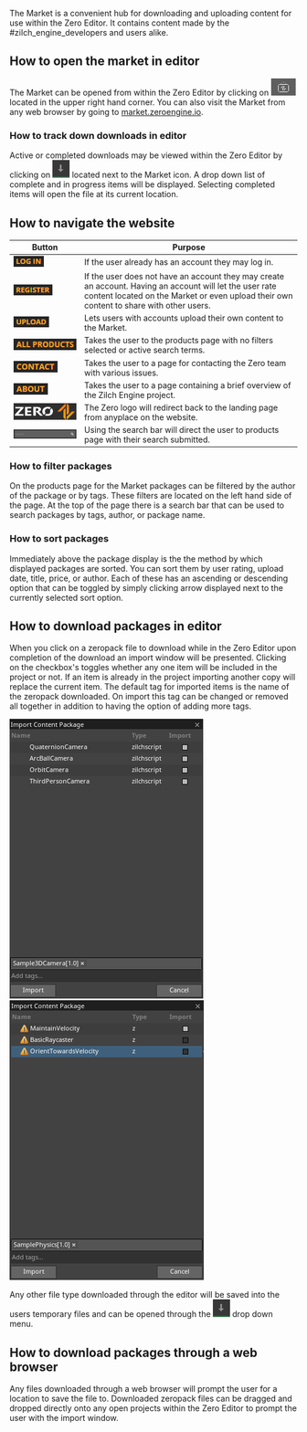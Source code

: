 The Market is a convenient hub for downloading and uploading content for use within the Zero Editor. It contains content made by the #zilch_engine_developers and users alike.

 ## How to open the market in editor
The Market can be opened from within the Zero Editor by clicking on ![MarketIcon](https://raw.githubusercontent.com/ZilchEngine/ZilchFiles/master/doc_files/47507.png) located in the upper right hand corner. You can also visit the Market from any web browser by going to [market.zeroengine.io](https://market.zeroengine.io ).

 ### How to track down downloads in editor
Active or completed downloads may be viewed within the Zero Editor by clicking on ![DownloadIcon](https://raw.githubusercontent.com/ZilchEngine/ZilchFiles/master/doc_files/47509.png) located next to the Market icon. A drop down list of complete and in progress items will be displayed. Selecting completed items will open the file at its current location.

 ## How to navigate the website


|  Button | Purpose |
|------------|------------|
| ![login](https://raw.githubusercontent.com/ZilchEngine/ZilchFiles/master/doc_files/47840.png) | If the user already has an account they may log in. |
| ![register](https://raw.githubusercontent.com/ZilchEngine/ZilchFiles/master/doc_files/47842.png) | If the user does not have an account they may create an account. Having an account will let the user rate content located on the Market or even upload their own content to share with other users. |
| ![upload](https://raw.githubusercontent.com/ZilchEngine/ZilchFiles/master/doc_files/47844.png) | Lets users with accounts upload their own content to the Market. |
| ![allProducts](https://raw.githubusercontent.com/ZilchEngine/ZilchFiles/master/doc_files/47846.png) | Takes the user to the products page with no filters selected or active search terms. |
| ![contact](https://raw.githubusercontent.com/ZilchEngine/ZilchFiles/master/doc_files/47850.png) | Takes the user to a page for contacting the Zero team with various issues. |
| ![about](https://raw.githubusercontent.com/ZilchEngine/ZilchFiles/master/doc_files/47852.png) | Takes the user to a page containing a brief overview of the Zilch Engine project. |
| ![logo](https://raw.githubusercontent.com/ZilchEngine/ZilchFiles/master/doc_files/47854.png) | The Zero logo will redirect back to the landing page from anyplace on the website. |
| ![search](https://raw.githubusercontent.com/ZilchEngine/ZilchFiles/master/doc_files/47856.png) | Using the search bar will direct the user to products page with their search submitted. |

 ### How to filter packages
On the products page for the Market packages can be filtered by the author of the package or by tags. These filters are located on the left hand side of the page. At the top of the page there is a search bar that can be used to search packages by tags, author, or package name.

 ### How to sort packages
Immediately above the package display is the the method by which displayed packages are sorted. You can sort them by user rating, upload date, title, price, or author. Each of these has an ascending or descending option that can be toggled by simply clicking arrow displayed next to the currently selected sort option.

 ## How to download packages in editor
When you click on a zeropack file to download while in the Zero Editor upon completion of the download an import window will be presented. Clicking on the checkbox's toggles whether any one item will be included in the project or not. If an item is already in the project importing another copy will replace the current item. The default tag for imported items is the name of the zeropack downloaded. On import this tag can be changed or removed all together in addition to having the option of adding more tags.



![ImportWindow](https://raw.githubusercontent.com/ZilchEngine/ZilchFiles/master/doc_files/47551.png) ![ImportWindow2](https://raw.githubusercontent.com/ZilchEngine/ZilchFiles/master/doc_files/47553.png) 


Any other file type downloaded through the editor will be saved into the users temporary files and can be opened through the ![DownloadIcon](https://raw.githubusercontent.com/ZilchEngine/ZilchFiles/master/doc_files/47509.png) drop down menu.

 ## How to download packages through a web browser
Any files downloaded through a web browser will prompt the user for a location to save the file to. Downloaded zeropack files can be dragged and dropped directly onto any open projects within the Zero Editor to prompt the user with the import window.
 

 